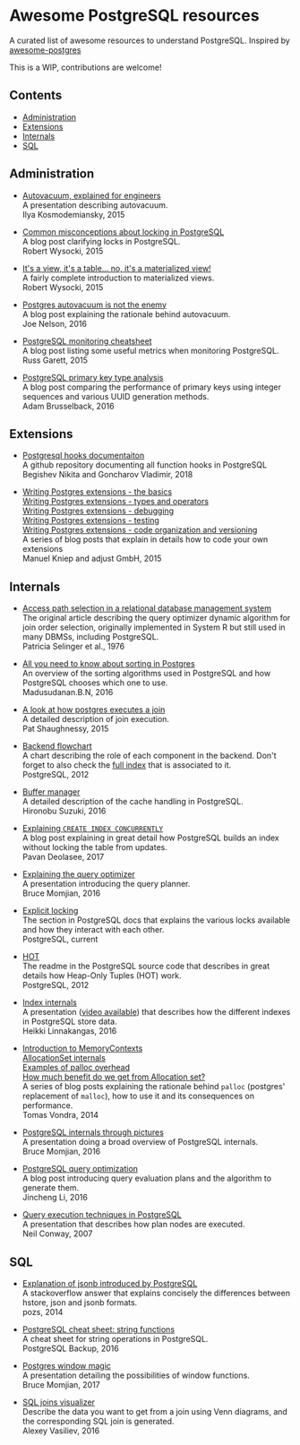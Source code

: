 # Awesome PostgreSQL resources
A curated list of awesome resources to understand PostgreSQL. Inspired by [awesome-postgres](https://github.com/dhamaniasad/awesome-postgres)

This is a WIP, contributions are welcome!

## Contents

* [Administration](#administration)
* [Extensions](#extensions)
* [Internals](#internals)
* [SQL](#sql)

## Administration

* [Autovacuum, explained for engineers](http://blog.postgresql-consulting.com/2015/10/autovacuum-explained-for-engineers-new.html)  
  A presentation describing autovacuum.  
  Ilya Kosmodemiansky, 2015

* [Common misconceptions about locking in PostgreSQL](https://www.compose.com/articles/common-misconceptions-about-locking-in-postgresql/)  
  A blog post clarifying locks in PostgreSQL.  
  Robert Wysocki, 2015

* [It's a view, it's a table... no, it's a materialized view!](https://www.compose.com/articles/its-a-view-its-a-table-no-its-a-materialized-view/)  
  A fairly complete introduction to materialized views.  
  Robert Wysocki, 2015

* [Postgres autovacuum is not the enemy](https://www.citusdata.com/blog/2016/11/04/autovacuum-not-the-enemy/)  
  A blog post explaining the rationale behind autovacuum.  
  Joe Nelson, 2016

* [PostgreSQL monitoring cheatsheet](https://russ.garrett.co.uk/2015/10/02/postgres-monitoring-cheatsheet/)  
  A blog post listing some useful metrics when monitoring PostgreSQL.  
  Russ Garett, 2015

* [PostgreSQL primary key type analysis](http://gosimple.me/postgresql-primary-key-type-analysis/)  
  A blog post comparing the performance of primary keys using integer sequences
  and various UUID generation methods.  
  Adam Brusselback, 2016

## Extensions

* [Postgresql hooks documentaiton](https://github.com/AmatanHead/psql-hooks)  
  A github repository documenting all function hooks in PostgreSQL
  Begishev Nikita and Goncharov Vladimir, 2018

* [Writing Postgres extensions - the basics](http://big-elephants.com/2015-10/writing-postgres-extensions-part-i/)  
  [Writing Postgres extensions - types and operators](http://big-elephants.com/2015-10/writing-postgres-extensions-part-ii/)  
  [Writing Postgres extensions - debugging](http://big-elephants.com/2015-10/writing-postgres-extensions-part-iii/)  
  [Writing Postgres extensions - testing](http://big-elephants.com/2015-11/writing-postgres-extensions-part-iv/)  
  [Writing Postgres extensions - code organization and versioning](http://big-elephants.com/2015-11/writing-postgres-extensions-part-v/)  
  A series of blog posts that explain in details how to code your own extensions  
  Manuel Kniep and adjust GmbH, 2015

## Internals

* [Access path selection in a relational database management system](https://s3.amazonaws.com/academia.edu.documents/12453180/selinger-etal-1979.pdf?AWSAccessKeyId=AKIAIWOWYYGZ2Y53UL3A&Expires=1524048486&Signature=2e%2Fpd9Wk57zalZ7lwQAixWYl%2FPg%3D&response-content-disposition=inline%3B%20filename%3DAccess_path_selection_in_a_relational_da.pdf)  
  The original article describing the query optimizer dynamic algorithm for join
  order selection, originally implemented in System R but still used in many
  DBMSs, including PostgreSQL.  
  Patricia Selinger et al., 1976

* [All you need to know about sorting in Postgres](https://madusudanan.com/blog/all-you-need-to-know-about-sorting-in-postgres/#DiskMerge)  
  An overview of the sorting algorithms used in PostgreSQL and how PostgreSQL
  chooses which one to use.  
  Madusudanan.B.N, 2016

* [A look at how postgres executes a join](http://patshaughnessy.net/2015/11/24/a-look-at-how-postgres-executes-a-tiny-join)  
  A detailed description of join execution.  
  Pat Shaughnessy, 2015

* [Backend flowchart](https://www.postgresql.org/developer/backend/)  
  A chart describing the role of each component in the backend. Don't forget to
  also check the [full
  index](https://wiki.postgresql.org/wiki/Backend_flowchart#parser) that is
  associated to it.  
  PostgreSQL, 2012

* [Buffer manager](http://www.interdb.jp/pg/pgsql08.html)  
  A detailed description of the cache handling in PostgreSQL.  
  Hironobu Suzuki, 2016

* [Explaining `CREATE INDEX CONCURRENTLY`](http://blog.2ndquadrant.com/create-index-concurrently/)  
  A blog post explaining in great detail how PostgreSQL builds an index without
  locking the table from updates.  
  Pavan Deolasee, 2017

* [Explaining the query optimizer](http://momjian.us/main/writings/pgsql/optimizer.pdf)  
  A presentation introducing the query planner.  
  Bruce Momjian, 2016

* [Explicit locking](https://www.postgresql.org/docs/current/static/explicit-locking.html)  
  The section in PostgreSQL docs that explains the various locks available and
  how they interact with each other.  
  PostgreSQL, current

* [HOT](https://git.postgresql.org/gitweb/?p=postgresql.git;a=blob;f=src/backend/access/heap/README.HOT;hb=HEAD)  
  The readme in the PostgreSQL source code that describes in great details how
  Heap-Only Tuples (HOT) work.  
  PostgreSQL, 2012

* [Index internals](https://www.pgcon.org/2016/schedule/attachments/434_Index-internals-PGCon2016.pdf)  
  A presentation ([video
  available](https://www.youtube.com/watch?v=W6B8-srOsrs)) that describes how
  the different indexes in PostgreSQL store data.  
  Heikki Linnakangas, 2016

* [Introduction to MemoryContexts](http://blog.pgaddict.com/posts/introduction-to-memory-contexts)  
  [AllocationSet internals](http://blog.pgaddict.com/posts/allocation-set-internals)  
  [Examples of palloc overhead](http://blog.pgaddict.com/posts/palloc-overhead-examples)  
  [How much benefit do we get from Allocation set?](http://blog.pgaddict.com/posts/how-much-benefit-do-we-get-from-allocation-set)  
  A series of blog posts explaining the rationale behind `palloc` (postgres'
  replacement of `malloc`), how to use it and its consequences on
  performance.  
  Tomas Vondra, 2014

* [PostgreSQL internals through pictures](https://momjian.us/main/writings/pgsql/internalpics.pdf)  
  A presentation doing a broad overview of PostgreSQL internals.  
  Bruce Momjian, 2016

* [PostgreSQL query optimization](http://jinchengli.me/post/postgres-query-opt/)  
  A blog post introducing query evaluation plans and the algorithm to generate
  them.  
  Jincheng Li, 2016

* [Query execution techniques in PostgreSQL](http://www.neilconway.org/talks/executor.pdf)  
  A presentation that describes how plan nodes are executed.  
  Neil Conway, 2007

## SQL

* [Explanation of jsonb introduced by PostgreSQL](http://stackoverflow.com/a/22910602/2451259)  
  A stackoverflow answer that explains concisely the differences between hstore,
  json and jsonb formats.  
  pozs, 2014

* [PostgreSQL cheat sheet: string functions](http://postgresql-backup.com/postgresql-blog/wp-content/uploads/2016/06/PostgreSQL-Cheat-Sheet_-String-Functions.pdf)  
  A cheat sheet for string operations in PostgreSQL.  
  PostgreSQL Backup, 2016

* [Postgres window magic](http://momjian.us/main/writings/pgsql/window.pdf)  
  A presentation detailing the possibilities of window functions.  
  Bruce Momjian, 2017

* [SQL joins visualizer](http://sql-joins.leopard.in.ua/)  
  Describe the data you want to get from a join using Venn diagrams, and the
  corresponding SQL join is generated.  
  Alexey Vasiliev, 2016

